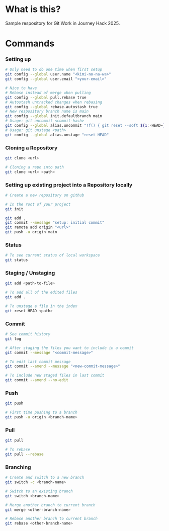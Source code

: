 # What is this?

Sample respository for Git Work in Journey Hack 2025.

# Commands

### Setting up

```sh
# Only need to do one time when first setup
git config --global user.name "<kimi-no-na-wa>"
git config --global user.email "<your-email>"

# Nice to have
# Rebase instead of merge when pulling
git config --global pull.rebase true
# Autostash untracked changes when rebasing
git config --global rebase.autostash true
# New respository branch name is main
git config --global init.defaultbranch main
# Usage: git uncommit <commit-hash>
git config --global alias.uncommit "!f() { git reset --soft ${1:-HEAD~}; }; f"
# Usage: git unstage <path>
git config --global alias.unstage "reset HEAD"
```

### Cloning a Repository

```sh
git clone <url>

# Cloning a repo into path
git clone <url> <path>
```

### Setting up existing project into a Repository locally

```sh
# Create a new repository on github

# In the root of your project
git init

git add .
git commit --message "setup: initial commit"
git remote add origin "<url>"
git push -u origin main
```

### Status

```sh
# To see current status of local workspace
git status
```

### Staging / Unstaging

```sh
git add <path-to-file>

# To add all of the edited files
git add .

# To unstage a file in the index
git reset HEAD <path>
```

### Commit

```sh
# See commit history
git log

# After staging the files you want to include in a commit
git commit --message "<commit-message>"

# To edit last commit message
git commit --amend --message "<new-commit-message>"

# To include new staged files in last commit
git commit --amend --no-edit
```

### Push

```sh
git push

# First time pushing to a branch
git push -u origin <branch-name>
```

### Pull

```sh
git pull

# To rebase
git pull --rebase
```

### Branching

```sh
# Create and switch to a new branch
git switch -c <branch-name>

# Switch to an existing branch
git switch <branch-name>

# Merge another branch to current branch
git merge <other-branch-name>

# Rebase another branch to current branch
git rebase <other-branch-name>
```
